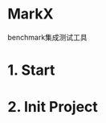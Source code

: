 <!--
 * @Author: Ning Li
 * @Date: 2022-07-13 14:09:39
 * @LastEditors: liningjnu@gmail.com
 * @LastEditTime: 2022-07-13 14:11:00
 * @Description: 
-->
# MarkX
benchmark集成测试工具

# 1. Start

# 2. Init Project